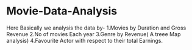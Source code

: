 # Movie-Data-Analysis
Here Basically we analysis the data by-
1.Movies by Duration and Gross Revenue
2.No of movies Each year
3.Genre by Revenue( A treee Map analysis)
4.Favourite Actor with respect to their total Earnings.
